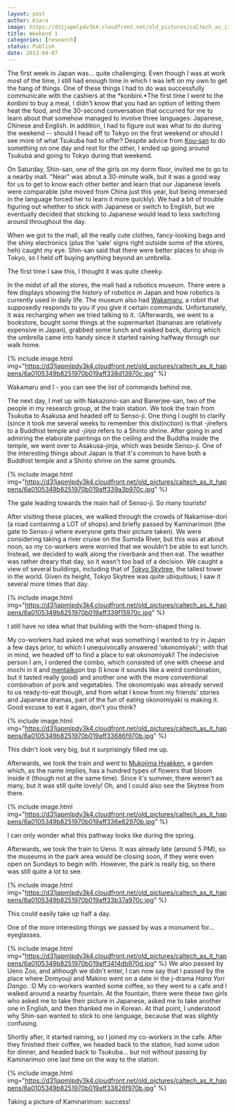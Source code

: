 ```yaml
---
layout: post
author: Kiara
image: https://d31japmlpdv3k4.cloudfront.net/old_pictures/caltech_as_it_happens/6a0105349b8251970b019aff33888a970c.jpg
title: Weekend 1
categories: [research]
status: Publish
date: 2013-09-07
---
```



The first week in Japan was... quite challenging. Even though I was at work most of the time, I still had enough time in which I was left on my own to get the hang of things. One of these things I had to do was successfully communicate with the cashiers at the *konbini.*The first time I went to the *konbini* to buy a meal, I didn't know that you had an option of letting them heat the food, and the 30-second conversation that occurred for me to learn about that somehow managed to involve three languages: Japanese, Chinese and English. In addition, I had to figure out was what to do during the weekend -- should I head off to Tokyo on the first weekend or should I see more of what Tsukuba had to offer? Despite advice from <a href="https://caltech.typepad.com/caltech_as_it_happens/2013/07/exploring-tsukuba.html" target="_self">Kou-san</a> to do something on one day and rest for the other, I ended up going around Tsukuba and going to Tokyo during that weekend.

On Saturday, Shin-san, one of the girls on my dorm floor, invited me to go to a nearby mall. "Near" was about a 30-minute walk, but it was a good way for us to get to know each other better and learn that our Japanese levels were comparable (she moved from China just this year, but being immersed in the language forced her to learn it more quickly). We had a bit of trouble figuring out whether to stick with Japanese or switch to English, but we eventually decided that sticking to Japanese would lead to less switching around throughout the day.

When we got to the mall, all the really cute clothes, fancy-looking bags and the shiny electronics (plus the 'sale' signs right outside some of the stores, heh) caught my eye. Shin-san said that there were better places to shop in Tokyo, so I held off buying anything beyond an umbrella.

<div class="photo-caption caption-xid-6a0105349b8251970b019aff33888a970c" id="caption-xid-6a0105349b8251970b019aff33888a970c">The first time I saw this, I thought it was quite cheeky.

In the midst of all the stores, the mall had a robotics museum. There were a few displays showing the history of robotics in Japan and how robotics is currently used in daily life. The museum also had <a href="https://en.wikipedia.org/wiki/Wakamaru" target="_self">Wakamaru</a>, a robot that supposedly responds to you if you give it certain commands. Unfortunately, it was recharging when we tried talking to it. :(Afterwards, we went to a bookstore, bought some things at the supermarket (bananas are relatively expensive in Japan), grabbed some lunch and walked back, during which the umbrella came into handy since it started raining halfway through our walk home.


{% include image.html img="https://d31japmlpdv3k4.cloudfront.net/old_pictures/caltech_as_it_happens/6a0105349b8251970b019aff338d13970c.jpg" %}<div class="photo-caption caption-xid-6a0105349b8251970b019aff338d13970c" id="caption-xid-6a0105349b8251970b019aff338d13970c">Wakamaru and I - you can see the list of commands behind me.

The next day, I met up with Nakazono-san and Banerjee-san, two of the people in my research group, at the train station. We took the train from Tsukuba to Asakusa and headed off to Senso-ji. One thing I ought to clarify (since it took me several weeks to remember this distinction) is that *-ji*refers to a Buddhist temple and *-jinja* refers to a Shinto shrine. After going in and admiring the elaborate paintings on the ceiling and the Buddha inside the temple, we went over to Asakusa-jinja, which was beside Senso-ji. One of the interesting things about Japan is that it's common to have both a Buddhist temple and a Shinto shrine on the same grounds.


{% include image.html img="https://d31japmlpdv3k4.cloudfront.net/old_pictures/caltech_as_it_happens/6a0105349b8251970b019aff339a3b970c.jpg" %}<div class="photo-caption caption-xid-6a0105349b8251970b019aff339a3b970c" id="caption-xid-6a0105349b8251970b019aff339a3b970c">The gate leading towards the main hall of Senso-ji. So many tourists!

After visiting these places, we walked through the crowds of Nakamise-dori (a road containing a LOT of shops) and briefly passed by Kaminarimon (the gate to Senso-ji where everyone gets their picture taken). We were considering taking a river cruise on the Sumida River, but this was at about noon, so my co-workers were worried that we wouldn't be able to eat lunch. Instead, we decided to walk along the riverbank and then eat. The weather was rather dreary that day, so it wasn't too bad of a decision. We caught a view of several buildings, including that of <a href="https://en.wikipedia.org/wiki/Tokyo_Skytree" target="_self">Tokyo Skytree</a>, the tallest tower in the world. Given its height, Tokyo Skytree was quite ubiquitous; I saw it several more times that day.


{% include image.html img="https://d31japmlpdv3k4.cloudfront.net/old_pictures/caltech_as_it_happens/6a0105349b8251970b019aff339f15970c.jpg" %}<div class="photo-caption caption-xid-6a0105349b8251970b019aff339f15970c" id="caption-xid-6a0105349b8251970b019aff339f15970c">I still have no idea what that building with the horn-shaped thing is.

My co-workers had asked me what was something I wanted to try in Japan a few days prior, to which I unequivocally answered 'okonomiyaki'; with that in mind, we headed off to find a place to eat okonomiyaki! The indecisive person I am, I ordered the combo, which consisted of one with cheese and mochi in it and <a href="https://en.wikipedia.org/wiki/Mentaiko" target="_self">mentaiko</a>on top (I know it sounds like a weird combination, but it tasted really good) and another one with the more conventional combination of pork and vegetables. The okonomiyaki was already served to us ready-to-eat though, and from what I know from my friends' stories and Japanese dramas, part of the fun of eating okonomiyaki is making it. Good excuse to eat it again, don't you think?

{% include image.html img="https://d31japmlpdv3k4.cloudfront.net/old_pictures/caltech_as_it_happens/6a0105349b8251970b019aff33686f970b.jpg" %}<div class="photo-caption caption-xid-6a0105349b8251970b019aff33686f970b" id="caption-xid-6a0105349b8251970b019aff33686f970b">This didn't look very big, but it surprisingly filled me up.

Afterwards, we took the train and went to <a href="https://en.wikipedia.org/wiki/Muk%C5%8Djima-Hyakkaen_Garden" target="_self">Mukojima Hyakken</a>, a garden which, as the name implies, has a hundred types of flowers that bloom inside it (though not at the same time). Since it's summer, there weren't as many, but it was still quite lovely! Oh, and I could also see the Skytree from there.


{% include image.html img="https://d31japmlpdv3k4.cloudfront.net/old_pictures/caltech_as_it_happens/6a0105349b8251970b019aff336e82970b.jpg" %}<div class="photo-caption caption-xid-6a0105349b8251970b019aff336e82970b" id="caption-xid-6a0105349b8251970b019aff336e82970b">I can only wonder what this pathway looks like during the spring.

Afterwards, we took the train to Ueno. It was already late (around 5 PM), so the museums in the park area would be closing soon, if they were even open on Sundays to begin with. However, the park is really big, so there was still quite a lot to see.


{% include image.html img="https://d31japmlpdv3k4.cloudfront.net/old_pictures/caltech_as_it_happens/6a0105349b8251970b019aff33b37a970c.jpg" %}<div class="photo-caption caption-xid-6a0105349b8251970b019aff33b37a970c" id="caption-xid-6a0105349b8251970b019aff33b37a970c">This could easily take up half a day.

One of the more interesting things we passed by was a monument for... eyeglasses.


{% include image.html img="https://d31japmlpdv3k4.cloudfront.net/old_pictures/caltech_as_it_happens/6a0105349b8251970b019aff3414db970d.jpg" %}
We also passed by Ueno Zoo, and although we didn't enter, I can now say that I passed by the place where Domyouji and Makino went on a date in the j-drama *Hana Yori Dango*. :D My co-workers wanted some coffee, so they went to a cafe and I walked around a nearby fountain. At the fountain, there were these two girls who asked me to take their picture in Japanese, asked me to take another one in English, and then thanked me in Korean. At that point, I understood why Shin-san wanted to stick to one language, because that was *slightly* confusing.

Shortly after, it started raining, so I joined my co-workers in the cafe. After they finished their coffee, we headed back to the station, had some udon for dinner, and headed back to Tsukuba... but not without passing by Kaminarimon one last time on the way to the station.


{% include image.html img="https://d31japmlpdv3k4.cloudfront.net/old_pictures/caltech_as_it_happens/6a0105349b8251970b019aff33826f970b.jpg" %}<div class="photo-caption caption-xid-6a0105349b8251970b019aff33826f970b" id="caption-xid-6a0105349b8251970b019aff33826f970b">Taking a picture of Kaminarimon: success!

